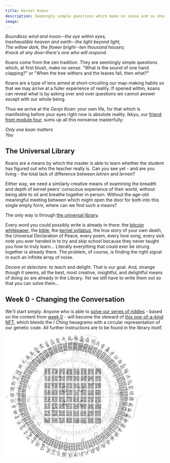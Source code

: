 ```yaml
---
title: Kernel Koans
description: Seemingly simple questions which make no sense and so short-circuit our map-making habit in the hope we may arrive at a fuller experience of reality. If you can find you way through the universal library they live, you will become to the steward of some rare and highly prized NFTs.
image:
---
```


_Boundless wind and moon--the eye within eyes,_   
_Inexhaustible heaven and earth--the light beyond light,_   
_The willow dark, the flower bright--ten thousand houses;_   
_Knock at any door-there's one who will respond._  

Koans come from the zen tradition. They are seemingly simple questions which, at first blush, make no sense. "What is the sound of one hand clapping?" or "When the tree withers and the leaves fall, then what?"

Koans are a type of lens aimed at short-circuiting our map-making habits so that we may arrive at a fuller experience of reality. If opened within, koans can reveal what is by asking over and over questions we cannot answer except with our whole being.

Thus we arrive at the _Genjo Koan_: your own life, for that which is manifesting before your eyes right now is absolute reality. Ikkyu, our [friend from module four](../module-4/self-enquiry), sums up all this nonsense masterfully:

*Only one koan matters*  
*You*  

## The Universal Library

Koans are a means by which the master is able to learn whether the student has figured out who the teacher really is. Can you see yet - and are you living - the total lack of difference between _lehren_ and _lernen_? 

Either way, we need a similarly creative means of examining the breadth and depth of kernel peers' conscious experience of their world, without being able to sit and breathe together in person. Without the age-old meaningful meeting between which might open the door for both into this single empty form, where can we find such a means?

The only way is through [the universal library](https://libraryofbabel.info). 

Every word you could possibly write is already in there: the [bitcoin whitepaper](https://libraryofbabel.info/bookmark.cgi?bitcoin:3), the [bible](https://libraryofbabel.info/bookmark.cgi?genesis), the [kernel syllabus](https://libraryofbabel.info/bookmark.cgi?playwithpattern), the true story of your own death, the Universal Declaration of Peace, every poem, every love song, every sick note you ever handed in to try and skip school because they never taught you how to truly learn... Literally everything that could ever be strung together is already there. The problem, of course, is finding the right signal in such an infinite array of noise.

_Docere et delectare_: to teach and delight. That is our goal. And, strange though it seems, all the best, most creative, insightful, and delightful means of doing so are already in the Library. Yet we still have to write them out so that you can solve them...

## Week 0 - Changing the Conversation

We'll start simply. Anyone who is able to [solve our series of riddles](https://libraryofbabel.info/bookmark.cgi?webthreekoans) - based on the content from [week 0](../module-0) - will become the steward of [this one-of-a-kind NFT](https://opensea.io/assets/0x495f947276749ce646f68ac8c248420045cb7b5e/43060612980525300798945617690241154227807202326827270128619443670706517180417), which blends the _I Ching_ hexagrams with a circular representation of our genetic code. All further instructions are to be found in the library itself.

<img src="/assets/images/i_ching_genetic_code.jpeg" class="center-img" alt="Random Mutations?" />